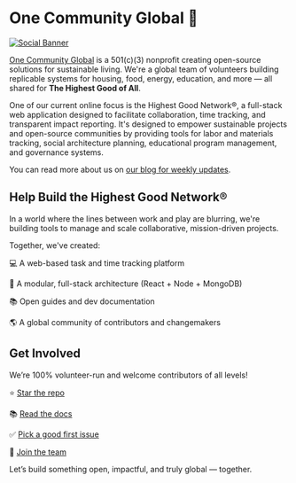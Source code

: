 # One Community Global 🌱

[![Social Banner](https://onecommunityglobal.org/wp-content/uploads/2022/06/HD-Horizontal-Logo-OCG-Header-640x188-1.jpg)](https://onecommunityglobal.org/)

[One Community Global](https://onecommunityglobal.org/) is a 501(c)(3) nonprofit creating open-source solutions for sustainable living. We're a global team of volunteers building replicable systems for housing, food, energy, education, and more — all shared for **The Highest Good of All**.

One of our current online focus is the Highest Good Network®, a full-stack web application designed to facilitate collaboration, time tracking, and transparent impact reporting. It's designed to empower sustainable projects and open-source communities by providing tools for labor and materials tracking, social architecture planning, educational program management, and governance systems.

You can read more about us on [our blog for weekly updates](https://onecommunityglobal.org/one-community-blog/).

## Help Build the Highest Good Network®
In a world where the lines between work and play are blurring, we're building tools to manage and scale collaborative, mission-driven projects.

Together, we've created:

💻 A web-based task and time tracking platform

🧩 A modular, full-stack architecture (React + Node + MongoDB)

📚 Open guides and dev documentation

🌎 A global community of contributors and changemakers

## Get Involved
We’re 100% volunteer-run and welcome contributors of all levels!

⭐ [Star the repo](https://github.com/OneCommunityGlobal/HighestGoodNetworkApp)

📚 [Read the docs](https://github.com/OneCommunityGlobal/HighestGoodNetworkApp/wiki)

✅ [Pick a good first issue](https://github.com/OneCommunityGlobal/HighestGoodNetworkApp/issues)

🤝 [Join the team](https://onecommunityglobal.org/collaboration/)

Let’s build something open, impactful, and truly global — together.
